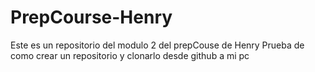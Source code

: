# PrepCourse-Henry
Este es un repositorio del modulo 2 del prepCouse de Henry
Prueba de como crear un repositorio y clonarlo desde github a mi pc

